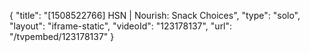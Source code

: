 {
    "title": "[1508522766] HSN | Nourish: Snack Choices",
    "type": "solo",
    "layout": "iframe-static",
    "videoId": "123178137",
    "url": "\/tvpembed\/123178137"
}